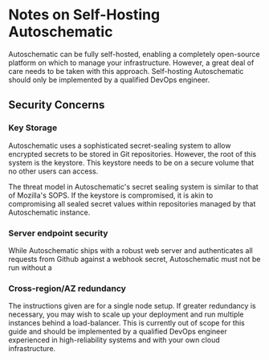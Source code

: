 # Notes on Self-Hosting Autoschematic

Autoschematic can be fully self-hosted, enabling a completely open-source platform on 
which to manage your infrastructure. However, a great deal of care needs to be taken with this 
approach. Self-hosting Autoschematic should only be implemented by a qualified DevOps engineer. 

## Security Concerns
### Key Storage
Autoschematic uses a sophisticated secret-sealing system to allow encrypted secrets to be 
stored in Git repositories. However, the root of this system is the keystore. This keystore needs
to be on a secure volume that no other users can access. 

The threat model in Autoschematic's secret sealing system is similar to that of Mozilla's SOPS. 
If the keystore is compromised, it is akin to compromising all sealed secret values within repositories managed by that Autoschematic instance.

### Server endpoint security
While Autoschematic ships with a robust web server and authenticates all requests from Github against a webhook secret,
Autoschematic must not be run without a 

### Cross-region/AZ redundancy
The instructions given are for a single node setup. If greater redundancy is necessary, you may wish to 
scale up your deployment and run multiple instances behind a load-balancer.
This is currently out of scope for this guide and should be implemented by a qualified DevOps engineer experienced
in high-reliability systems and with your own cloud infrastructure. 